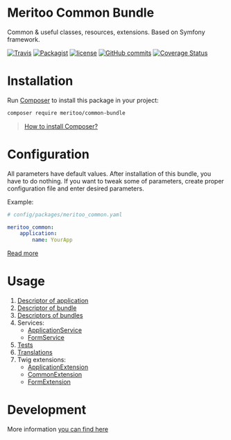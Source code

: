 # Meritoo Common Bundle

Common & useful classes, resources, extensions. Based on Symfony framework.

[![Travis](https://img.shields.io/travis/rust-lang/rust.svg?style=flat-square)](https://travis-ci.org/meritoo/common-bundle) [![Packagist](https://img.shields.io/packagist/v/meritoo/common-bundle.svg?style=flat-square)](https://packagist.org/packages/meritoo/common-bundle) [![license](https://img.shields.io/github/license/meritoo/common-bundle.svg?style=flat-square)](https://github.com/meritoo/common-bundle) [![GitHub commits](https://img.shields.io/github/commits-since/meritoo/common-bundle/0.0.1.svg?style=flat-square)](https://github.com/meritoo/common-bundle) [![Coverage Status](https://coveralls.io/repos/github/meritoo/common-bundle/badge.svg?branch=master)](https://coveralls.io/github/meritoo/common-bundle?branch=master)

# Installation

Run [Composer](https://getcomposer.org) to install this package in your project:

```bash
composer require meritoo/common-bundle
```

> [How to install Composer?](https://getcomposer.org/download)

# Configuration

All parameters have default values. After installation of this bundle, you have to do nothing. If you want to tweak 
some of parameters, create proper configuration file and enter desired parameters.

Example:

```yaml
# config/packages/meritoo_common.yaml

meritoo_common:
    application:
        name: YourApp
```

[Read more](docs/Configuration.md)

# Usage

1. [Descriptor of application](docs/Descriptor-of-application.md)
2. [Descriptor of bundle](docs/Descriptor-of-bundle.md)
3. [Descriptors of bundles](docs/Descriptors-of-bundles.md)
4. Services:
	- [ApplicationService](docs/Services/ApplicationService.md)
	- [FormService](docs/Services/FormService.md)
5. [Tests](docs/Tests.md)
6. [Translations](docs/Translations.md)
7. Twig extensions:
	- [ApplicationExtension](docs/Twig-Extensions/ApplicationExtension.md)
	- [CommonExtension](docs/Twig-Extensions/CommonExtension.md)
	- [FormExtension](docs/Twig-Extensions/FormExtension.md)

# Development

More information [you can find here](docs/Development.md)
